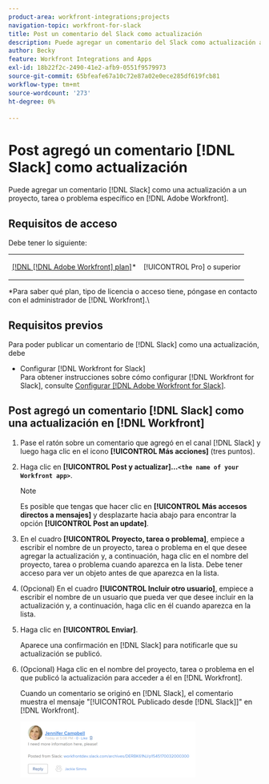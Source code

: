 ```yaml
---
product-area: workfront-integrations;projects
navigation-topic: workfront-for-slack
title: Post un comentario del Slack como actualización
description: Puede agregar un comentario del Slack como actualización a un proyecto, tarea o problema específico en Adobe Workfront.
author: Becky
feature: Workfront Integrations and Apps
exl-id: 18b22f2c-2490-41e2-afb9-0551f9579973
source-git-commit: 65bfeafe67a10c72e87a02e0ece285df619fcb81
workflow-type: tm+mt
source-wordcount: '273'
ht-degree: 0%

---
```


# Post agregó un comentario [!DNL Slack] como actualización

Puede agregar un comentario [!DNL Slack] como una actualización a un proyecto, tarea o problema específico en [!DNL Adobe Workfront].

## Requisitos de acceso

Debe tener lo siguiente:

<table style="table-layout:auto"> 
 <col> 
 </col> 
 <col> 
 </col> 
 <tbody> 
  <tr> 
   <td role="rowheader"><a href="https://www.workfront.com/plans" target="_blank">[!DNL [!DNL Adobe Workfront] plan]</a>*</td> 
   <td> <p>[!UICONTROL Pro] o superior</p> </td> 
  </tr> 
 </tbody> 
</table>

&#42;Para saber qué plan, tipo de licencia o acceso tiene, póngase en contacto con el administrador de [!DNL Workfront].\

## Requisitos previos

Para poder publicar un comentario de [!DNL Slack] como una actualización, debe

* Configurar [!DNL Workfront for Slack]\
   Para obtener instrucciones sobre cómo configurar [!DNL Workfront for Slack], consulte [Configurar [!DNL Adobe Workfront for Slack]](../../workfront-integrations-and-apps/using-workfront-with-slack/configure-workfront-for-slack.md).

## Post agregó un comentario [!DNL Slack] como una actualización en [!DNL Workfront]

1. Pase el ratón sobre un comentario que agregó en el canal [!DNL Slack] y luego haga clic en el icono **[!UICONTROL Más acciones]** (tres puntos).

1. Haga clic en **[!UICONTROL Post y actualizar]...`<the name of your Workfront app>`**.

   >[!NOTE]
   >
   >Es posible que tengas que hacer clic en **[!UICONTROL Más accesos directos a mensajes]** y desplazarte hacia abajo para encontrar la opción **[!UICONTROL Post an update]**.
   >
   >
1. En el cuadro **[!UICONTROL Proyecto, tarea o problema]**, empiece a escribir el nombre de un proyecto, tarea o problema en el que desee agregar la actualización y, a continuación, haga clic en el nombre del proyecto, tarea o problema cuando aparezca en la lista. Debe tener acceso para ver un objeto antes de que aparezca en la lista.
1. (Opcional) En el cuadro **[!UICONTROL Incluir otro usuario]**, empiece a escribir el nombre de un usuario que pueda ver que desee incluir en la actualización y, a continuación, haga clic en él cuando aparezca en la lista.
1. Haga clic en **[!UICONTROL Enviar]**.

   Aparece una confirmación en [!DNL Slack] para notificarle que su actualización se publicó.

1. (Opcional) Haga clic en el nombre del proyecto, tarea o problema en el que publicó la actualización para acceder a él en [!DNL Workfront].

   Cuando un comentario se originó en [!DNL Slack], el comentario muestra el mensaje &quot;[!UICONTROL Publicado desde [!DNL Slack]]&quot; en [!DNL Workfront].

   ![](assets/slack-update-posted-from-slack-350x112.png)
